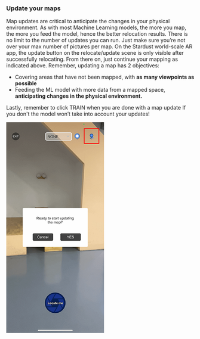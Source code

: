 ### Update your maps
Map updates are critical to anticipate the changes in your physical environment. As with most Machine Learning models, the more you map, the more you feed the model, hence the better relocation results. 
There is no limit to the number of updates you can run. Just make sure you’re not over your max number of pictures per map. On the Stardust world-scale AR app, the update button on the relocate/update scene is only visible after successfully relocating. From there on, just continue your mapping as indicated above. 
Remember, updating a map has 2 objectives:

* Covering areas that have not been mapped, with **as many viewpoints as possible**
* Feeding the ML model with more data from a mapped space, **anticipating changes in the physical environment.** 

Lastly, remember to click TRAIN when you are done with a map update If you don't the model won’t take into account your updates!

![Picture taken](_img/update.png)
